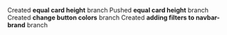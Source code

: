 Created **equal card height** branch
Pushed **equal card height** branch
Created **change button colors** branch
Created **adding filters to navbar-brand** branch
